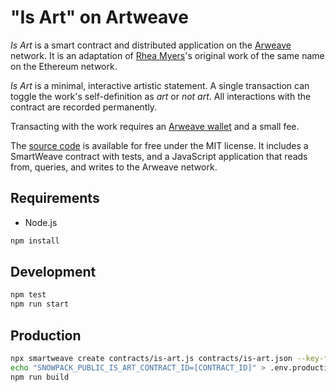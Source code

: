 # "Is Art" on Artweave

*Is Art* is a smart contract and distributed application on the
[Arweave] network. It is an adaptation of [Rhea Myers]'s original work
of the same name on the Ethereum network.

*Is Art* is a minimal, interactive artistic statement. A single
transaction can toggle the work's self-definition as *art* or *not
art*. All interactions with the contract are recorded permanently.

Transacting with the work requires an [Arweave wallet] and a small fee.

The [source code] is available for free under the MIT license. It includes
a SmartWeave contract with tests, and a JavaScript application that
reads from, queries, and writes to the Arweave network.

## Requirements

* Node.js

```sh
npm install
```

## Development

```sh
npm test
npm run start
```

## Production

```sh
npx smartweave create contracts/is-art.js contracts/is-art.json --key-file [YOUR KEYFILE]
echo "SNOWPACK_PUBLIC_IS_ART_CONTRACT_ID=[CONTRACT_ID]" > .env.production
npm run build
```

[Arweave]: https://www.arweave.org/
[Arweave wallet]: https://faucet.arweave.net/
[Rhea Myers]: https://rhea.art/
[source code]: https://github.com/christopheradams/is-art-weave
